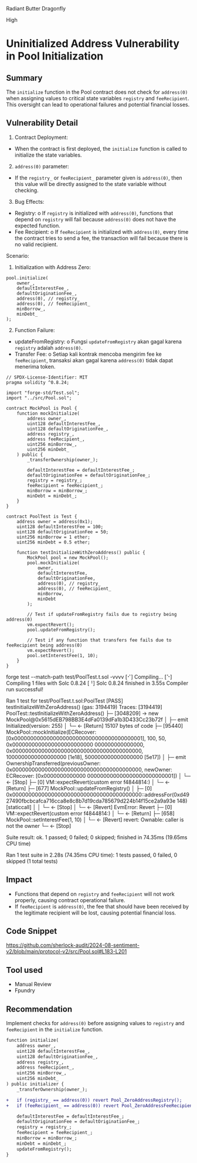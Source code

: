 Radiant Butter Dragonfly

High

# Uninitialized Address Vulnerability in Pool Initialization

## Summary
The `initialize` function in the Pool contract does not check for `address(0)` when assigning values to critical state variables `registry` and `feeRecipient`. This oversight can lead to operational failures and potential financial losses.

## Vulnerability Detail
1. Contract Deployment:
- When the contract is first deployed, the `initialize` function is called to initialize the state variables.
2. `address(0)` parameter:
- If the `registry_` or `feeRecipient_` parameter given is `address(0)`, then this value will be directly assigned to the state variable without checking.
3. Bug Effects:
- Registry:
o If `registry` is initialized with `address(0)`, functions that depend on `registry` will fail because `address(0)` does not have the expected function.
- Fee Recipient:
o If `feeRecipient` is initialized with `address(0)`, every time the contract tries to send a fee, the transaction will fail because there is no valid recipient.

Scenario:
1. Initialization with Address Zero:
```solidity
pool.initialize(
    owner_,
    defaultInterestFee_,
    defaultOriginationFee_,
    address(0), // registry_
    address(0), // feeRecipient_
    minBorrow_,
    minDebt_
);
```
2.	Function Failure:
-	updateFromRegistry: 
o	Fungsi `updateFromRegistry` akan gagal karena `registry` adalah `address(0)`.
-	Transfer Fee: 
o	Setiap kali kontrak mencoba mengirim fee ke `feeRecipient`, transaksi akan gagal karena `address(0)` tidak dapat menerima token.
```solidity
// SPDX-License-Identifier: MIT
pragma solidity ^0.8.24;

import "forge-std/Test.sol";
import "../src/Pool.sol";

contract MockPool is Pool {
    function mockInitialize(
        address owner_,
        uint128 defaultInterestFee_,
        uint128 defaultOriginationFee_,
        address registry_,
        address feeRecipient_,
        uint256 minBorrow_,
        uint256 minDebt_
    ) public {
        _transferOwnership(owner_);

        defaultInterestFee = defaultInterestFee_;
        defaultOriginationFee = defaultOriginationFee_;
        registry = registry_;
        feeRecipient = feeRecipient_;
        minBorrow = minBorrow_;
        minDebt = minDebt_;
    }
}

contract PoolTest is Test {
    address owner = address(0x1);
    uint128 defaultInterestFee = 100;
    uint128 defaultOriginationFee = 50;
    uint256 minBorrow = 1 ether;
    uint256 minDebt = 0.5 ether;

    function testInitializeWithZeroAddress() public {
        MockPool pool = new MockPool();
        pool.mockInitialize(
            owner,
            defaultInterestFee,
            defaultOriginationFee,
            address(0), // registry_
            address(0), // feeRecipient_
            minBorrow,
            minDebt
        );

        // Test if updateFromRegistry fails due to registry being address(0)
        vm.expectRevert();
        pool.updateFromRegistry();

        // Test if any function that transfers fee fails due to feeRecipient being address(0)
        vm.expectRevert();
        pool.setInterestFee(1, 10);
    }
}
```
forge test --match-path test/PoolTest.t.sol -vvvv
[⠊] Compiling...
[⠑] Compiling 1 files with Solc 0.8.24
[⠘] Solc 0.8.24 finished in 3.55s
Compiler run successful!

Ran 1 test for test/PoolTest.t.sol:PoolTest
[PASS] testInitializeWithZeroAddress() (gas: 3194419)
Traces:
  [3194419] PoolTest::testInitializeWithZeroAddress()
    ├─ [3048209] → new MockPool@0x5615dEB798BB3E4dFa0139dFa1b3D433Cc23b72f
    │   ├─ emit Initialized(version: 255)
    │   └─ ← [Return] 15107 bytes of code
    ├─ [95440] MockPool::mockInitialize(ECRecover: [0x0000000000000000000000000000000000000001], 100, 50, 0x0000000000000000000000000
000000000000000, 0x0000000000000000000000000000000000000000, 1000000000000000000 [1e18], 500000000000000000 [5e17])                      │   ├─ emit OwnershipTransferred(previousOwner: 0x0000000000000000000000000000000000000000, newOwner: ECRecover: [0x0000000000000
000000000000000000000000001])                                                                                                            │   └─ ← [Stop] 
    ├─ [0] VM::expectRevert(custom error f4844814:)
    │   └─ ← [Return] 
    ├─ [677] MockPool::updateFromRegistry()
    │   ├─ [0] 0x0000000000000000000000000000000000000000::addressFor(0xd4927490fbcbcafca716cca8e8c8b7d19cda785679d224b14f15ce2a9a93e
148) [staticcall]                                                                                                                        │   │   └─ ← [Stop] 
    │   └─ ← [Revert] EvmError: Revert
    ├─ [0] VM::expectRevert(custom error f4844814:)
    │   └─ ← [Return] 
    ├─ [658] MockPool::setInterestFee(1, 10)
    │   └─ ← [Revert] revert: Ownable: caller is not the owner
    └─ ← [Stop] 

Suite result: ok. 1 passed; 0 failed; 0 skipped; finished in 74.35ms (19.65ms CPU time)

Ran 1 test suite in 2.28s (74.35ms CPU time): 1 tests passed, 0 failed, 0 skipped (1 total tests)

## Impact
- Functions that depend on `registry` and `feeRecipient` will not work properly, causing contract operational failure.
- If `feeRecipient` is `address(0)`, the fee that should have been received by the legitimate recipient will be lost, causing potential financial loss.

## Code Snippet
https://github.com/sherlock-audit/2024-08-sentiment-v2/blob/main/protocol-v2/src/Pool.sol#L183-L201

## Tool used

- Manual Review
- Fpundry

## Recommendation
Implement checks for `address(0)` before assigning values to `registry` and `feeRecipient` in the `initialize` function.
```diff
function initialize(
    address owner_,
    uint128 defaultInterestFee_,
    uint128 defaultOriginationFee_,
    address registry_,
    address feeRecipient_,
    uint256 minBorrow_,
    uint256 minDebt_
) public initializer {
    _transferOwnership(owner_);

+   if (registry_ == address(0)) revert Pool_ZeroAddressRegistry();
+   if (feeRecipient_ == address(0)) revert Pool_ZeroAddressFeeRecipient();

    defaultInterestFee = defaultInterestFee_;
    defaultOriginationFee = defaultOriginationFee_;
    registry = registry_;
    feeRecipient = feeRecipient_;
    minBorrow = minBorrow_;
    minDebt = minDebt_;
    updateFromRegistry();
}
```
